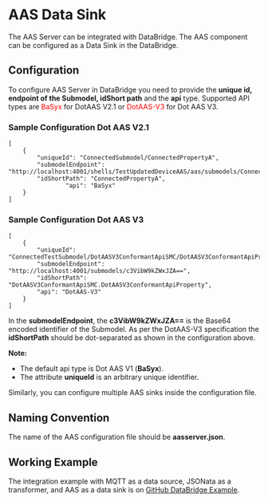 # AAS Data Sink
The AAS Server can be integrated with DataBridge. The AAS component can be configured as a Data Sink in the DataBridge.

## Configuration
To configure AAS Server in DataBridge you need to provide the **unique id, endpoint of the Submodel, idShort path** and the **api** type. Supported API types are <span style="color:red"> BaSyx </span> for DotAAS V2.1 or <span style="color:red"> DotAAS-V3 </span> for Dot AAS V3.

### Sample Configuration Dot AAS V2.1
```
[
	{
		"uniqueId": "ConnectedSubmodel/ConnectedPropertyA",
		"submodelEndpoint": "http://localhost:4001/shells/TestUpdatedDeviceAAS/aas/submodels/ConnectedSubmodel/submodel",
		"idShortPath": "ConnectedPropertyA",
                "api": "BaSyx"
	}
]
```
### Sample Configuration Dot AAS V3
```
[
	{
		"uniqueId": "ConnectedTestSubmodel/DotAASV3ConformantApiSMC/DotAASV3ConformantApiProperty",
		"submodelEndpoint": "http://localhost:4001/submodels/c3VibW9kZWxJZA==",
		"idShortPath": "DotAASV3ConformantApiSMC.DotAASV3ConformantApiProperty",
		"api": "DotAAS-V3"
	}
]
```
In the **submodelEndpoint**, the **c3VibW9kZWxJZA==** is the Base64 encoded identifier of the Submodel. As per the DotAAS-V3 specification the **idShortPath** should be dot-separated as shown in the configuration above.

**Note:**

* The default api type is Dot AAS V1 (**BaSyx**).
* The attribute **uniqueId** is an arbitrary unique identifier.

Similarly, you can configure multiple AAS sinks inside the configuration file.

## Naming Convention
The name of the AAS configuration file should be **aasserver.json**.

## Working Example
The integration example with MQTT as a data source, JSONata as a transformer, and AAS as a data sink is on [GitHub DataBridge Example](https://github.com/eclipse-basyx/basyx-databridge/tree/main/databridge.examples/databridge.examples.mqtt-jsonata-aas).